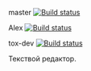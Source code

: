 master [![Build status](https://circleci.com/gh/git4topteam/text-editor/tree/master.svg?style=shield)](<https://app.circleci.com/pipelines/github/git4topteam/text-editor?branch=master>)

Alex [![Build status](https://circleci.com/gh/git4topteam/text-editor/tree/Alex.svg?style=shield)](<https://app.circleci.com/pipelines/github/git4topteam/text-editor?branch=Alex>)

tox-dev [![Build status](https://circleci.com/gh/git4topteam/text-editor/tree/tox-dev.svg?style=shield)](<https://app.circleci.com/pipelines/github/git4topteam/text-editor?branch=tox-dev>)

Текствой редактор.
